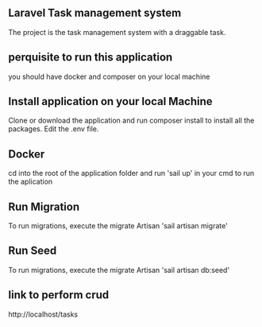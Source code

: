 ## Laravel Task management system

The project is the task management system with a draggable task.

## perquisite to run this application

you should have docker and composer on your local machine

## Install application on your local Machine

Clone or download the application and run composer install to install all the packages. Edit the .env file.

## Docker

cd into the root of the application folder and run 'sail up' in your cmd to run the aplication

## Run Migration

To run migrations, execute the migrate Artisan 'sail artisan migrate'

## Run Seed

To run migrations, execute the migrate Artisan 'sail artisan db:seed'

## link to perform crud

http://localhost/tasks
